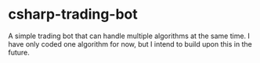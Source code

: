 # csharp-trading-bot
A simple trading bot that can handle multiple algorithms at the same time. I have only coded one algorithm for now, but I intend to build upon this in the future.

